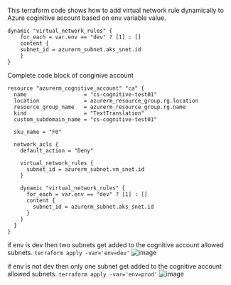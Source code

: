 This terraform code shows how to add virtual network rule dynamically to Azure coginitive account based on env variable value.

```
dynamic "virtual_network_rules" {
    for_each = var.env == "dev" ? [1] : []
    content {
    subnet_id = azurerm_subnet.aks_snet.id
    }
}
```

Complete code block of conginive account

```
resource "azurerm_cognitive_account" "ca" {
  name                  = "cs-cognitive-test01"
  location              = azurerm_resource_group.rg.location
  resource_group_name   = azurerm_resource_group.rg.name
  kind                  = "TextTranslation"
  custom_subdomain_name = "cs-cognitive-test01"

  sku_name = "F0"

  network_acls {
    default_action = "Deny"

    virtual_network_rules {
      subnet_id = azurerm_subnet.vm_snet.id
    }

    dynamic "virtual_network_rules" {
      for_each = var.env == "dev" ? [1] : []
      content {
        subnet_id = azurerm_subnet.aks_snet.id
      }
    }
  }
}
```

if env is dev then two subnets get added to the cognitive account allowed subnets.
`terraform apply -var='env=dev'`
![image](https://user-images.githubusercontent.com/20109548/235071594-baf100b8-2943-4b88-a2b6-98d5a894309d.png)

if env is not dev then only one subnet get added to the cognitive account allowed subnets.
`terraform apply -var='env=prod'`
![image](https://user-images.githubusercontent.com/20109548/235071669-73e3d382-4a22-4da2-b14c-a144c0d8137b.png)
